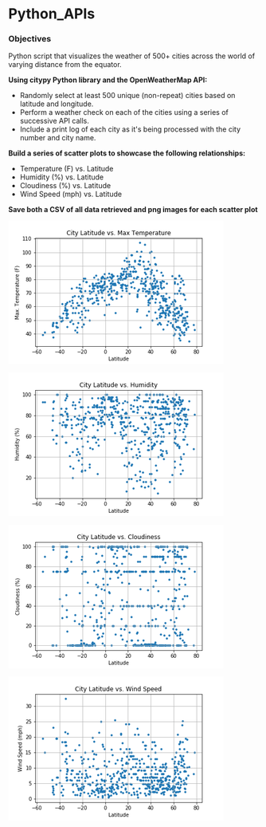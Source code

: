 # Python_APIs

### Objectives
Python script that visualizes the weather of 500+ cities across the world of varying distance from the equator.

__Using citypy Python library and the OpenWeatherMap API:__
* Randomly select at least 500 unique (non-repeat) cities based on latitude and longitude.
* Perform a weather check on each of the cities using a series of successive API calls.
* Include a print log of each city as it's being processed with the city number and city name.

__Build a series of scatter plots to showcase the following relationships:__
* Temperature (F) vs. Latitude
* Humidity (%) vs. Latitude
* Cloudiness (%) vs. Latitude
* Wind Speed (mph) vs. Latitude

__Save both a CSV of all data retrieved and png images for each scatter plot__

![temp](Images/Latitude_vs_Temp.png)

![humid](Images/Latitude_vs_Humidity.png)

![cloud](Images/Latitude_vs_Cloudiness.png)

![wind](Images/Latitude_vs_WindSpeed.png)
